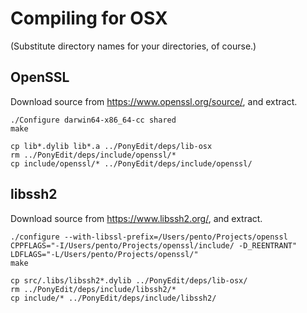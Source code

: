 Compiling for OSX
=================

(Substitute directory names for your directories, of course.)

## OpenSSL

Download source from https://www.openssl.org/source/, and extract.

	./Configure darwin64-x86_64-cc shared
	make

	cp lib*.dylib lib*.a ../PonyEdit/deps/lib-osx
	rm ../PonyEdit/deps/include/openssl/*
	cp include/openssl/* ../PonyEdit/deps/include/openssl/


## libssh2

Download source from https://www.libssh2.org/, and extract.

	./configure --with-libssl-prefix=/Users/pento/Projects/openssl CPPFLAGS="-I/Users/pento/Projects/openssl/include/ -D_REENTRANT" LDFLAGS="-L/Users/pento/Projects/openssl/"
	make

	cp src/.libs/libssh2*.dylib ../PonyEdit/deps/lib-osx/
	rm ../PonyEdit/deps/include/libssh2/*
	cp include/* ../PonyEdit/deps/include/libssh2/
